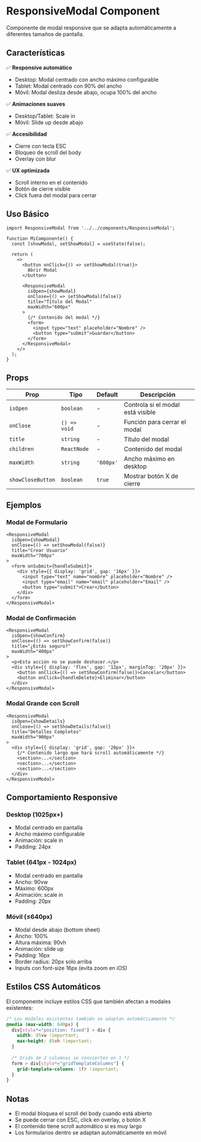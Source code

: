 # ResponsiveModal Component

Componente de modal responsive que se adapta automáticamente a diferentes tamaños de pantalla.

## Características

✅ **Responsive automático**
- Desktop: Modal centrado con ancho máximo configurable
- Tablet: Modal centrado con 90% del ancho
- Móvil: Modal desliza desde abajo, ocupa 100% del ancho

✅ **Animaciones suaves**
- Desktop/Tablet: Scale in
- Móvil: Slide up desde abajo

✅ **Accesibilidad**
- Cierre con tecla ESC
- Bloqueo de scroll del body
- Overlay con blur

✅ **UX optimizada**
- Scroll interno en el contenido
- Botón de cierre visible
- Click fuera del modal para cerrar

## Uso Básico

```tsx
import ResponsiveModal from '../../components/ResponsiveModal';

function MiComponente() {
  const [showModal, setShowModal] = useState(false);

  return (
    <>
      <button onClick={() => setShowModal(true)}>
        Abrir Modal
      </button>

      <ResponsiveModal
        isOpen={showModal}
        onClose={() => setShowModal(false)}
        title="Título del Modal"
        maxWidth="600px"
      >
        {/* Contenido del modal */}
        <form>
          <input type="text" placeholder="Nombre" />
          <button type="submit">Guardar</button>
        </form>
      </ResponsiveModal>
    </>
  );
}
```

## Props

| Prop | Tipo | Default | Descripción |
|------|------|---------|-------------|
| `isOpen` | `boolean` | - | Controla si el modal está visible |
| `onClose` | `() => void` | - | Función para cerrar el modal |
| `title` | `string` | - | Título del modal |
| `children` | `ReactNode` | - | Contenido del modal |
| `maxWidth` | `string` | `'600px'` | Ancho máximo en desktop |
| `showCloseButton` | `boolean` | `true` | Mostrar botón X de cierre |

## Ejemplos

### Modal de Formulario

```tsx
<ResponsiveModal
  isOpen={showModal}
  onClose={() => setShowModal(false)}
  title="Crear Usuario"
  maxWidth="700px"
>
  <form onSubmit={handleSubmit}>
    <div style={{ display: 'grid', gap: '16px' }}>
      <input type="text" name="nombre" placeholder="Nombre" />
      <input type="email" name="email" placeholder="Email" />
      <button type="submit">Crear</button>
    </div>
  </form>
</ResponsiveModal>
```

### Modal de Confirmación

```tsx
<ResponsiveModal
  isOpen={showConfirm}
  onClose={() => setShowConfirm(false)}
  title="¿Estás seguro?"
  maxWidth="400px"
>
  <p>Esta acción no se puede deshacer.</p>
  <div style={{ display: 'flex', gap: '12px', marginTop: '20px' }}>
    <button onClick={() => setShowConfirm(false)}>Cancelar</button>
    <button onClick={handleDelete}>Eliminar</button>
  </div>
</ResponsiveModal>
```

### Modal Grande con Scroll

```tsx
<ResponsiveModal
  isOpen={showDetails}
  onClose={() => setShowDetails(false)}
  title="Detalles Completos"
  maxWidth="900px"
>
  <div style={{ display: 'grid', gap: '20px' }}>
    {/* Contenido largo que hará scroll automáticamente */}
    <section>...</section>
    <section>...</section>
    <section>...</section>
  </div>
</ResponsiveModal>
```

## Comportamiento Responsive

### Desktop (1025px+)
- Modal centrado en pantalla
- Ancho máximo configurable
- Animación: scale in
- Padding: 24px

### Tablet (641px - 1024px)
- Modal centrado en pantalla
- Ancho: 90vw
- Máximo: 600px
- Animación: scale in
- Padding: 20px

### Móvil (≤640px)
- Modal desde abajo (bottom sheet)
- Ancho: 100%
- Altura máxima: 90vh
- Animación: slide up
- Padding: 16px
- Border radius: 20px solo arriba
- Inputs con font-size 16px (evita zoom en iOS)

## Estilos CSS Automáticos

El componente incluye estilos CSS que también afectan a modales existentes:

```css
/* Los modales existentes también se adaptan automáticamente */
@media (max-width: 640px) {
  div[style*="position: fixed"] > div {
    width: 95vw !important;
    max-height: 85vh !important;
  }
  
  /* Grids de 2 columnas se convierten en 1 */
  form > div[style*="gridTemplateColumns"] {
    grid-template-columns: 1fr !important;
  }
}
```

## Notas

- El modal bloquea el scroll del body cuando está abierto
- Se puede cerrar con ESC, click en overlay, o botón X
- El contenido tiene scroll automático si es muy largo
- Los formularios dentro se adaptan automáticamente en móvil
